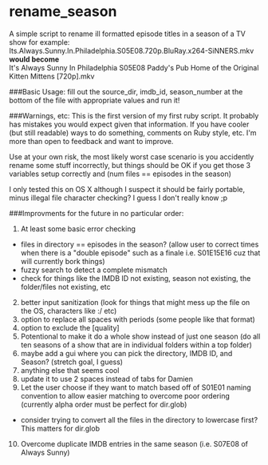 # rename_season
A simple script to rename ill formatted episode titles in a season of a TV show
for example:  
Its.Always.Sunny.In.Philadelphia.S05E08.720p.BluRay.x264-SiNNERS.mkv  
**would become**  
It's Always Sunny In Philadelphia S05E08 Paddy's Pub Home of the Original Kitten Mittens [720p].mkv  

###Basic Usage:
fill out the source_dir, imdb_id, season_number at the bottom of the file with appropriate values and run it!

###Warnings, etc:
This is the first version of my first ruby script. It probably has mistakes you would expect given that information. If you have cooler (but still readable) ways to do something, comments on Ruby style, etc. I'm more than open to feedback and want to improve.

Use at your own risk, the most likely worst case scenario is you accidently rename some stuff incorrectly, but things should be OK if you get those 3 variables setup correctly and (num files == episodes in the season)

I only tested this on OS X although I suspect it should be fairly portable, minus illegal file character checking? I guess I don't really know ;p

###Improvments for the future in no particular order:  

1. At least some basic error checking
  * files in directory == episodes in the season? (allow user to correct times when there is a "double episode" such as a finale i.e. S01E15E16 cuz that will currently bork things) 
  * fuzzy search to detect a complete mismatch
  * check for things like the IMDB ID not existing, season not existing, the folder/files not existing, etc
2. better input sanitization (look for things that might mess up the file on the OS, characters like :\/ etc)
3. option to replace all spaces with periods (some people like that format)
4. option to exclude the [quality]
5. Potentional to make it do a whole show instead of just one season (do all ten seasons of a show that are in individual folders within a top folder)
6. maybe add a gui where you can pick the directory, IMDB ID, and Season? (stretch goal, I guess)
7. anything else that seems cool
8. update it to use 2 spaces instead of tabs for Damien
9. Let the user choose if they want to match based off of S01E01 naming convention to allow easier matching to overcome poor ordering (currently alpha order must be perfect for dir.glob)
  * consider trying to convert all the files in the directory to lowercase first? This matters for dir.glob
10. Overcome duplicate IMDB entries in the same season (i.e. S07E08 of Always Sunny)
